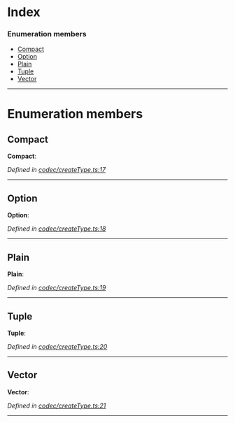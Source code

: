 

# Index

### Enumeration members

* [Compact](_codec_createtype_.typedefinfo.md#compact)
* [Option](_codec_createtype_.typedefinfo.md#option)
* [Plain](_codec_createtype_.typedefinfo.md#plain)
* [Tuple](_codec_createtype_.typedefinfo.md#tuple)
* [Vector](_codec_createtype_.typedefinfo.md#vector)

---

# Enumeration members

<a id="compact"></a>

##  Compact

**Compact**: 

*Defined in [codec/createType.ts:17](https://github.com/polkadot-js/api/blob/535a9ea/packages/types/src/codec/createType.ts#L17)*

___
<a id="option"></a>

##  Option

**Option**: 

*Defined in [codec/createType.ts:18](https://github.com/polkadot-js/api/blob/535a9ea/packages/types/src/codec/createType.ts#L18)*

___
<a id="plain"></a>

##  Plain

**Plain**: 

*Defined in [codec/createType.ts:19](https://github.com/polkadot-js/api/blob/535a9ea/packages/types/src/codec/createType.ts#L19)*

___
<a id="tuple"></a>

##  Tuple

**Tuple**: 

*Defined in [codec/createType.ts:20](https://github.com/polkadot-js/api/blob/535a9ea/packages/types/src/codec/createType.ts#L20)*

___
<a id="vector"></a>

##  Vector

**Vector**: 

*Defined in [codec/createType.ts:21](https://github.com/polkadot-js/api/blob/535a9ea/packages/types/src/codec/createType.ts#L21)*

___

